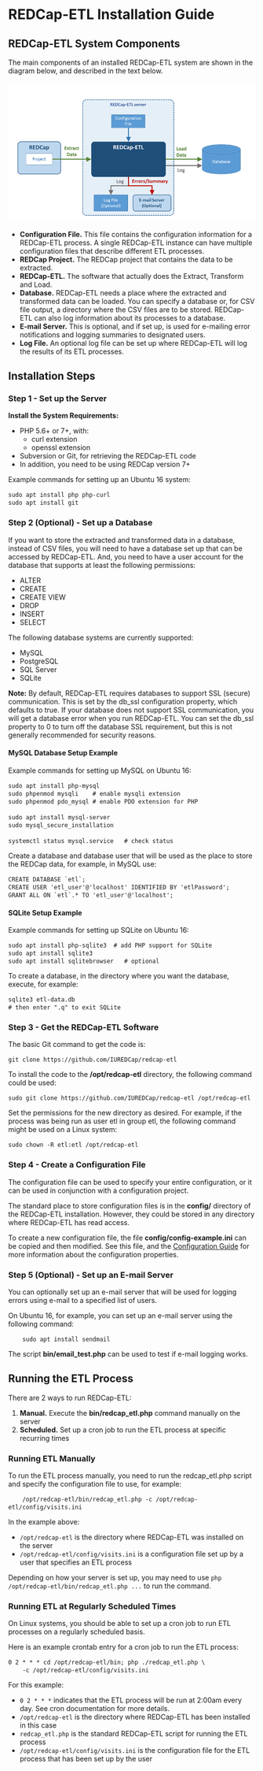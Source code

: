REDCap-ETL Installation Guide
==================================


REDCap-ETL System Components
-------------------------------------------------------
The main components of an installed REDCap-ETL system
are shown in the diagram below, and described in the text below.

![ETL Process](etl-process.png)

* **Configuration File.** This file contains the configuration information for a REDCap-ETL
process. A single REDCap-ETL instance can have multiple configuration files that describe
different ETL processes.
* **REDCap Project.** The REDCap project that contains the data to be extracted.
* **REDCap-ETL.** The software that actually does the Extract, Transform and Load.
* **Database.** REDCap-ETL needs a place where the extracted and transformed data
can be loaded. You can specify a database or, for CSV file output, a directory where the
CSV files are to be stored.
REDCap-ETL can also log information about its processes to a database.
* **E-mail Server.** This is optional, and if set up, is used for e-mailing error
notifications and logging summaries to designated users.
* **Log File.** An optional log file can be set up where REDCap-ETL will log the results of its ETL processes.

Installation Steps
-------------------------------------

### Step 1 - Set up the Server

**Install the System Requirements:**

* PHP 5.6+ or 7+, with:
    * curl extension
    * openssl extension
* Subversion or Git, for retrieving the REDCap-ETL code
* In addition, you need to be using REDCap version 7+


Example commands for setting up an Ubuntu 16 system:

    sudo apt install php php-curl
    sudo apt install git

### Step 2 (Optional) - Set up a Database

If you want to store the extracted and transformed data in a database, instead of CSV files,
you will need to have a database set up that can be accessed by REDCap-ETL.
And, you need to have a user account for the database
that supports at least the following permissions:

* ALTER
* CREATE
* CREATE VIEW
* DROP
* INSERT
* SELECT

The following database systems are currently supported:

* MySQL
* PostgreSQL
* SQL Server
* SQLite

**Note:** By default, REDCap-ETL requires databases to support SSL (secure) communication. This is set
by the db_ssl configuration property, which defaults to true.  If your database does not support
SSL communication, you will get a database error when you run REDCap-ETL.
You can set the db_ssl property to 0 to turn off the database SSL requirement, but this is not
generally recommended for security reasons.

#### MySQL Database Setup Example

Example commands for setting up MySQL on Ubuntu 16:

    sudo apt install php-mysql
    sudo phpenmod mysqli    # enable mysqli extension
    sudo phpenmod pdo_mysql # enable PDO extension for PHP 

    sudo apt install mysql-server
    sudo mysql_secure_installation

    systemctl status mysql.service   # check status

Create a database and database user that will be used as the place to store the REDCap data, for example, in MySQL use:

    CREATE DATABASE `etl`;
    CREATE USER 'etl_user'@'localhost' IDENTIFIED BY 'etlPassword';
    GRANT ALL ON `etl`.* TO 'etl_user'@'localhost';

#### SQLite Setup Example

Example commands for setting up SQLite on Ubuntu 16:

    sudo apt install php-sqlite3  # add PHP support for SQLite
    sudo apt install sqlite3
    sudo apt install sqlitebrowser   # optional

To create a database, in the directory where you want the database, execute, for example:

    sqlite3 etl-data.db
    # then enter ".q" to exit SQLite


### Step 3 - Get the REDCap-ETL Software

The basic Git command to get the code is:

    git clone https://github.com/IUREDCap/redcap-etl

To install the code to the **/opt/redcap-etl** directory, the following command could be used:

    sudo git clone https://github.com/IUREDCap/redcap-etl /opt/redcap-etl

Set the permissions for the new directory as desired. For example, if the process
was being run as user etl in group etl, the following command might be used on a Linux
system:

    sudo chown -R etl:etl /opt/redcap-etl


### Step 4 - Create a Configuration File

The configuration file can be used to specify your entire configuration, or it can
be used in conjunction with a configuration project.

The standard place to store configuration files is in the **config/**
directory of the REDCap-ETL installation. However, they could be stored
in any directory where REDCap-ETL
has read access.

To create a new configuration file, the file **config/config-example.ini**
can be copied and then modified.
See this file, and the [Configuration Guide](ConfigurationGuide.md)
for more information about the configuration properties.


### Step 5 (Optional) - Set up an E-mail Server

You can optionally set up an e-mail server that will be used for logging
errors using e-mail to a specified list of users.

On Ubuntu 16, for example, you can set up an e-mail server using the following command:

        sudo apt install sendmail

The script **bin/email_test.php** can be used to test if e-mail logging
works.


Running the ETL Process
-------------------------------------

There are 2 ways to run REDCap-ETL:

1. __Manual.__ Execute the **bin/redcap_etl.php** command manually on the server
2. __Scheduled.__ Set up a cron job to run the ETL process at specific recurring times


### Running ETL Manually

To run the ETL process manually, you need to run the redcap_etl.php script
and specify the configuration file to use, for example:

        /opt/redcap-etl/bin/redcap_etl.php -c /opt/redcap-etl/config/visits.ini
In the example above:

* `/opt/redcap-etl` is the directory where REDCap-ETL was installed on
  the server
* `/opt/redcap-etl/config/visits.ini` is a configuration file set up
  by a user that specifies an ETL process
  
Depending on how your server is set up, you may need to use
`php /opt/redcap-etl/bin/redcap_etl.php ...` to run
the command.

### Running ETL at Regularly Scheduled Times

On Linux systems, you should be able to set up a cron job to run
ETL processes on a regularly scheduled basis. 

Here is an example crontab entry for a cron job to run the ETL process:

    0 2 * * * cd /opt/redcap-etl/bin; php ./redcap_etl.php \
        -c /opt/redcap-etl/config/visits.ini

For this example:

* `0 2 * * *` indicates that the ETL process will be run at 2:00am
  every day. See cron documentation for more details.
* `/opt/redcap-etl` is the directory where REDCap-ETL has been installed
  in this case
* `redcap_etl.php` is the standard REDCap-ETL script for running the
  ETL process
* `/opt/redcap-etl/config/visits.ini` is the configuration file
  for the ETL process that has been set up by the user


